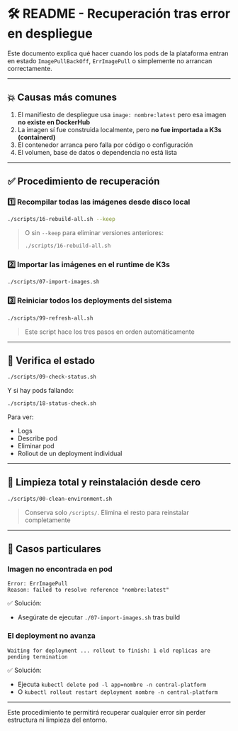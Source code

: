 # 🛠️ README - Recuperación tras error en despliegue

Este documento explica qué hacer cuando los pods de la plataforma entran en estado `ImagePullBackOff`, `ErrImagePull` o simplemente no arrancan correctamente.

---

## 💥 Causas más comunes

1. El manifiesto de despliegue usa `image: nombre:latest` pero esa imagen **no existe en DockerHub**
2. La imagen sí fue construida localmente, pero **no fue importada a K3s (containerd)**
3. El contenedor arranca pero falla por código o configuración
4. El volumen, base de datos o dependencia no está lista

---

## ✅ Procedimiento de recuperación

### 1️⃣ Recompilar todas las imágenes desde disco local

```bash
./scripts/16-rebuild-all.sh --keep
```
> O sin `--keep` para eliminar versiones anteriores:
> ```bash
> ./scripts/16-rebuild-all.sh
> ```

### 2️⃣ Importar las imágenes en el runtime de K3s

```bash
./scripts/07-import-images.sh
```

### 3️⃣ Reiniciar todos los deployments del sistema

```bash
./scripts/99-refresh-all.sh
```
> Este script hace los tres pasos en orden automáticamente

---

## 🔎 Verifica el estado

```bash
./scripts/09-check-status.sh
```

Y si hay pods fallando:
```bash
./scripts/18-status-check.sh
```

Para ver:
- Logs
- Describe pod
- Eliminar pod
- Rollout de un deployment individual

---

## 🧼 Limpieza total y reinstalación desde cero

```bash
./scripts/00-clean-environment.sh
```
> Conserva solo `/scripts/`. Elimina el resto para reinstalar completamente

---

## 🔁 Casos particulares

### Imagen no encontrada en pod
```
Error: ErrImagePull
Reason: failed to resolve reference "nombre:latest"
```
✅ Solución:
- Asegúrate de ejecutar `./07-import-images.sh` tras build

### El deployment no avanza
```
Waiting for deployment ... rollout to finish: 1 old replicas are pending termination
```
✅ Solución:
- Ejecuta `kubectl delete pod -l app=nombre -n central-platform`
- O `kubectl rollout restart deployment nombre -n central-platform`

---

Este procedimiento te permitirá recuperar cualquier error sin perder estructura ni limpieza del entorno.


